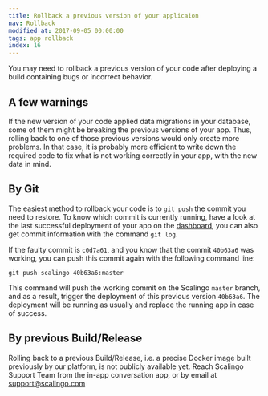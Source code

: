 ```yaml
---
title: Rollback a previous version of your applicaion
nav: Rollback
modified_at: 2017-09-05 00:00:00
tags: app rollback
index: 16
---
```


You may need to rollback a previous version of your code after deploying a
build containing bugs or incorrect behavior.

## A few warnings

If the new version of your code applied data migrations in your
database, some of them might be breaking the previous versions of your app.
Thus, rolling back to one of those previous versions would only create more
problems. In that case, it is probably more efficient to write down the required
code to fix what is not working correctly in your app, with the new data in
mind.

## By Git

The easiest method to rollback your code is to `git push` the commit you need to restore.
To know which commit is currently running, have a look at the last successful
deployment of your app on the [dashboard](https://my.scalingo.com), you can also get
commit information with the command `git log`.

If the faulty commit is `c0d7a61`, and you know that the commit `40b63a6` was working,
you can push this commit again with the following command line:

```
git push scalingo 40b63a6:master
```

This command will push the working commit on the Scalingo `master` branch, and as a result,
trigger the deployment of this previous version `40b63a6`. The deployment will be running
as usually and replace the running app in case of success.

## By previous Build/Release

Rolling back to a previous Build/Release, i.e. a precise Docker image built
previously by our platform, is not publicly available yet. Reach Scalingo
Support Team from the in-app conversation app, or by email at
[support@scalingo.com](mailto:support@scalingo.com)
